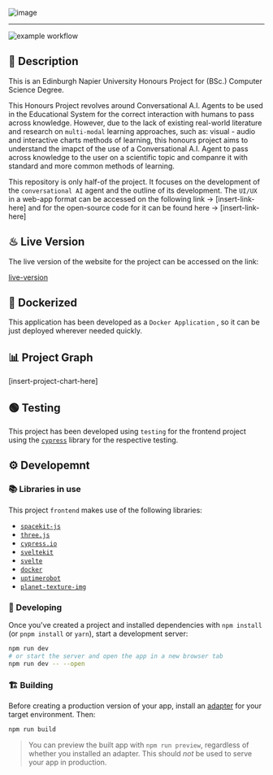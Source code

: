 ![image](https://user-images.githubusercontent.com/20924663/149317090-2482101c-87f2-4fdc-aecc-80e088b66f30.png)

---

![example workflow](https://github.com/migbash-university/honours-project-front/actions/workflows/docker-image.yml/badge.svg)

## 📄 Description

This is an Edinburgh Napier University Honours Project for (BSc.) Computer Science Degree. 

This Honours Project revolves around Conversational A.I. Agents to be used in the Educational System for the correct interaction with humans to pass across knowledge. However, due to the lack of existing real-world literature and research on `multi-modal` learning approaches, such as: visual - audio and interactive charts methods of learning, this honours project aims to understand the imapct of the use of a Conversational A.I. Agent to pass across knowledge to the user on a scientific topic and companre it with standard and more common methods of learning.

This repository is only half-of the project. It focuses on the development of the `conversational AI` agent and the outline of its development. The `UI/UX` in a web-app format can be accessed on the following link -> [insert-link-here] and for the open-source code for it can be found here -> [insert-link-here]

## ♨ Live Version

The live version of the website for the project can be accessed on the link:

[live-version](https://starbased-front.herokuapp.com/)

## 🐳 Dockerized

This application has been developed as a `Docker Application` , so it can be just deployed wherever needed quickly.

## 📊 Project Graph

[insert-project-chart-here]

## 🟢 Testing

This project has been developed using `testing` for the frontend project using the [`cypress`](https://www.cypress.io/) library for the respective testing.

## ⚙ Developemnt

### 📚 Libraries in use

This project `frontend` makes use of the following libraries:

- [`spacekit-js`](https://typpo.github.io/spacekit/)
- [`three.js`](https://threejs.org/)
- [`cypress.io`](https://www.cypress.io/)
- [`sveltekit`](https://kit.svelte.dev/)
- [`svelte`](https://svelte.dev/)
- [`docker`](https://www.docker.com/)
- [`uptimerobot`](https://uptimerobot.com/)
- [`planet-texture-img`](https://www.solarsystemscope.com/textures/)

### 🚧 Developing

Once you've created a project and installed dependencies with `npm install` (or `pnpm install` or `yarn`), start a development server:

```bash
npm run dev
# or start the server and open the app in a new browser tab
npm run dev -- --open
```

### 🏗 Building

Before creating a production version of your app, install an [adapter](https://kit.svelte.dev/docs#adapters) for your target environment. Then:

```bash
npm run build
```

> You can preview the built app with `npm run preview`, regardless of whether you installed an adapter. This should _not_ be used to serve your app in production.